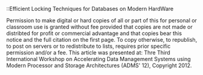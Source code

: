 ::Efficient Locking Techniques for Databases on Modern HardWare

Permission to make digital or hard copies of all or part of this for personal or classroom use is granted without fee 
provided that copies are not made or distribted for profit or commercial advantage and that copies bear this notice and the full
citation on the first page. To copy otherwise, to republish, to post on servers or to redistribute to lists, requires prior specific
permission and/or a fee. This article was presented at:
Thre Third International Workshop on Accelerating Data Management Systems using Modern Processor and Storage Architectures (ADMS' 12), Copyright 2012.

